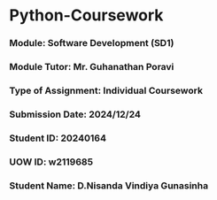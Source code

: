 # Python-Coursework

### Module: Software Development (SD1)
### Module Tutor: Mr. Guhanathan Poravi
### Type of Assignment: Individual Coursework
### Submission Date: 2024/12/24
### Student ID: 20240164
### UOW ID: w2119685
### Student Name: D.Nisanda Vindiya Gunasinha
